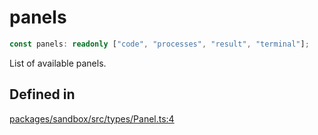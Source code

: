 # panels

```ts
const panels: readonly ["code", "processes", "result", "terminal"];
```

List of available panels.

## Defined in

[packages/sandbox/src/types/Panel.ts:4](https://github.com/frontendat/karagoz/blob/main/packages/sandbox/src/types/Panel.ts#L4)
